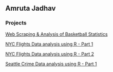 ## Amruta Jadhav

### Projects

[Web Scraping & Analysis of Basketball Statistics](https://dataplatform.cloud.ibm.com/analytics/notebooks/v2/72f1ac0f-3ada-4503-8977-54ffdcb481f6/view?access_token=b310bf58d3677e9b995bfa42e49caa19cf7436833275167a15903951d854f3d5)

[NYC Flights Data analysis using R - Part 1](https://amruta-11.github.io/projects/r_nyc_flights.html)

[NYC Flights Data analysis using R - Part 2](https://amruta-11.github.io/projects/r_nyc_flights2.html)

[Seattle Crime Data analysis using R - Part 1](https://amruta-11.github.io/projects/r_seattle_crimedata.html)